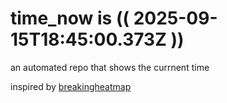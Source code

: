 # time_now is (( 2025-09-15T18:45:00.373Z ))

an automated repo that shows the currnent time

inspired by [breakingheatmap](https://github.com/breakingheatmap/breakingheatmap)